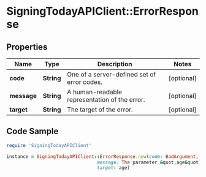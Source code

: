 # SigningTodayAPIClient::ErrorResponse

## Properties

Name | Type | Description | Notes
------------ | ------------- | ------------- | -------------
**code** | **String** | One of a server-defined set of error codes. | [optional] 
**message** | **String** | A human-readable representation of the error. | [optional] 
**target** | **String** | The target of the error. | [optional] 

## Code Sample

```ruby
require 'SigningTodayAPIClient'

instance = SigningTodayAPIClient::ErrorResponse.new(code: BadArgument,
                                 message: The parameter &quot;age&quot; cannot be negative!,
                                 target: age)
```


